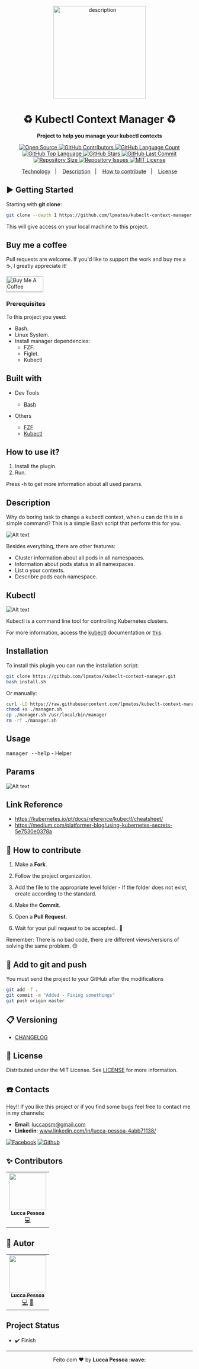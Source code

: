 <p align="center">
  <img alt="description" src="https://churrops.files.wordpress.com/2018/06/kubernetes.jpg?w=1400" width="250px" float="center"/>
</p>

<h1 align="center">♻️ Kubectl Context Manager ♻️</h1>

<p align="center">
  <strong>Project to help you manage your kubectl contexts</strong>
</p>

<p align="center">
  <a href="https://github.com/lpmatos/kubeclt-context-manager">
    <img alt="Open Source" src="https://badges.frapsoft.com/os/v1/open-source.svg?v=102">
  </a>

  <a href="https://github.com/lpmatos/kubeclt-context-manager/graphs/contributors">
    <img alt="GitHub Contributors" src="https://img.shields.io/github/contributors/lpmatos/kubeclt-context-manager">
  </a>

  <a href="https://github.com/lpmatos/kubeclt-context-manager">
    <img alt="GitHub Language Count" src="https://img.shields.io/github/languages/count/lpmatos/kubeclt-context-manager">
  </a>

  <a href="https://github.com/lpmatos/kubeclt-context-manager">
    <img alt="GitHub Top Language" src="https://img.shields.io/github/languages/top/lpmatos/kubeclt-context-manager">
  </a>

  <a href="https://github.com/lpmatos/kubeclt-context-manager/stargazers">
    <img alt="GitHub Stars" src="https://img.shields.io/github/stars/lpmatos/kubeclt-context-manager?style=social">
  </a>

  <a href="https://github.com/lpmatos/kubeclt-context-manager/commits/master">
    <img alt="GitHub Last Commit" src="https://img.shields.io/github/last-commit/lpmatos/kubeclt-context-manager">
  </a>

  <a href="https://github.com/lpmatos/kubeclt-context-manager">
    <img alt="Repository Size" src="https://img.shields.io/github/repo-size/lpmatos/kubeclt-context-manager">
  </a>

  <a href="https://github.com/lpmatos/kubeclt-context-manager/issues">
    <img alt="Repository Issues" src="https://img.shields.io/github/issues/lpmatos/kubeclt-context-manager">
  </a>

  <a href="https://github.com/lpmatos/kubeclt-context-manager/blob/master/LICENSE">
    <img alt="MIT License" src="https://img.shields.io/github/license/lpmatos/kubeclt-context-manager">
  </a>
</p>

<p align="center">
  <a href="#rocket-built-with">Technology</a>&nbsp;&nbsp;&nbsp;|&nbsp;&nbsp;&nbsp;
  <a href="#rocket-description">Description</a>&nbsp;&nbsp;&nbsp;|&nbsp;&nbsp;&nbsp;
  <a href="#-how-to-contribute">How to contribute</a>&nbsp;&nbsp;&nbsp;|&nbsp;&nbsp;&nbsp;
  <a href="#-license">License</a>
</p>

## ▶️ Getting Started

Starting with **git clone**:

```bash
git clone --depth 1 https://github.com/lpmatos/kubeclt-context-manager.git -b master
```

This will give access on your local machine to this project.

## Buy me a coffee

Pull requests are welcome. If you'd like to support the work and buy me a ☕, I greatly appreciate it!

<a href="https://www.buymeacoffee.com/EatdMck" target="_blank"><img src="https://www.buymeacoffee.com/assets/img/custom_images/orange_img.png" alt="Buy Me A Coffee" style="height: 41px !important;width: 100px !important;box-shadow: 0px 3px 2px 0px rgba(190, 190, 190, 0.5) !important;-webkit-box-shadow: 0px 3px 2px 0px rgba(190, 190, 190, 0.5) !important;" ></a>

### Prerequisites

To this project you yeed:

- Bash.
- Linux System.
- Install manager dependencies:
  - FZF.
  - Figlet.
  - Kubectl

## Built with

- Dev Tools
  - [Bash](https://www.gnu.org/software/bash/)

- Others
  - [FZF](https://github.com/junegunn/fzf)
  - [Kubectl](https://kubernetes.io/docs/tasks/tools/install-kubectl/)

## How to use it?

1. Install the plugin.
2. Run.

Press -h to get more information about all used params.

## Description

Why do boring task to change a kubectl context, when u can do this in a simple command? This is a simple Bash script that perform this for you.

![Alt text](docs/images/MANAGER.PNG?raw=true "Manager")

Besides everything, there are other features:

* Cluster information about all pods in all namespaces.
* Information about pods status in all namespaces.
* List o your contexts.
* Describre pods each namespace.

## Kubectl

![Alt text](docs/images/KUBECTL.PNG?raw=true "Kubectl")

Kubectl is a command line tool for controlling Kubernetes clusters.

For more information, access the [kubectl](https://kubernetes.io/docs/reference/kubectl/overview/) documentation or [this](docs/annotations/commands.md).

## Installation

To install this plugin you can run the installation script:

```bash
git clone https://github.com/lpmatos/kubeclt-context-manager.git
bash install.sh
```

Or manually:

```bash
curl -LO https://raw.githubusercontent.com/lpmatos/kubeclt-context-manager/master/code/manager.sh
chmod +x ./manager.sh
cp ./manager.sh /usr/local/bin/manager
rm -rf ./manager.sh
```

## Usage

<kbd>manager --help</kbd> - Helper

## Params

![Alt text](docs/images/USAGE.PNG?raw=true "Usage")

## Link Reference

* https://kubernetes.io/pt/docs/reference/kubectl/cheatsheet/
* https://medium.com/platformer-blog/using-kubernetes-secrets-5e7530e0378a

## 🎒 How to contribute

1. Make a **Fork**.

2. Follow the project organization.

3. Add the file to the appropriate level folder - If the folder does not exist, create according to the standard.

4. Make the **Commit**.

5. Open a **Pull Request**.

6. Wait for your pull request to be accepted.. 🚀

Remember: There is no bad code, there are different views/versions of solving the same problem. 😊

## 🔔 Add to git and push

You must send the project to your GitHub after the modifications

```bash
git add -f .
git commit -m "Added - Fixing somethings"
git push origin master
```

## 📋 Versioning

- [CHANGELOG](CHANGELOG.md)

## 📜 License

Distributed under the MIT License. See [LICENSE](LICENSE) for more information.

## ☎️ Contacts

Hey!! If you like this project or if you find some bugs feel free to contact me in my channels:

* **Email**: luccapsm@gmail.com
* **Linkedin**: www.linkedin.com/in/lucca-pessoa-4abb71138/

[![Facebook](https://github.frapsoft.com/social/facebook.png)](https://www.facebook.com/lucca.pessoa.9)
[![Github](https://github.frapsoft.com/social/github.png)](https://github.com/lpmatos)

## ✨ Contributors

<table>
  <tr>
    <td align="center"><a href="https://github.com/lpmatos"><img src="https://avatars2.githubusercontent.com/u/58797390?s=400&v=4" width="100px;" alt=""/><br /><sub><b>Lucca Pessoa</b></sub></a><br /><a href="https://github.com/lpmatos/kubectl-context-manager/commits?author=lpmatos" title="Code">💻</a></a></td>
  <tr>
</table>

## 🐯 Autor

<table>
  <tr>
    <td align="center"><a href="https://github.com/lpmatos"><img src="https://avatars2.githubusercontent.com/u/58797390?s=400&v=4" width="100px;" alt=""/><br /><sub><b>Lucca Pessoa</b></sub></a><br /><a href="https://github.com/lpmatos/kubectl-context-manager/commits?author=lpmatos" title="Code">💻</a> <a href="https://github.com/lpmatos/kubectl-context-manager/commits?author=lpmatos" title="Design">🎨</a></td>
  <tr>
</table>

## Project Status

* ✔️ Finish

---

<p align="center">Feito com ❤️ by <strong>Lucca Pessoa :wave:</p>
